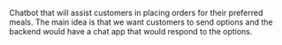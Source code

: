 Chatbot that will assist customers in placing orders for their preferred meals. 
The main idea is that we want customers to send options and the backend would have a chat app that would respond to the options.